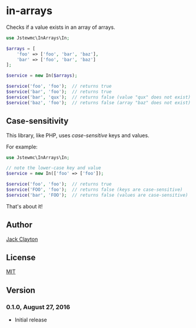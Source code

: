 # in-arrays
Checks if a value exists in an array of arrays.

```php
use Jstewmc\InArrays\In;

$arrays = [
    'foo' => ['foo', 'bar', 'baz'],
    'bar' => ['foo', 'bar', 'baz']
];

$service = new In($arrays);

$service('foo', 'foo');  // returns true
$service('bar', 'foo');  // returns true
$service('bar', 'qux');  // returns false (value "qux" does not exist)
$service('baz', 'foo');  // returns false (array "baz" does not exist)
```

## Case-sensitivity

This library, like PHP, uses _case-sensitive_ keys and values.

For example:

```php
use Jstewmc\InArrays\In;

// note the lower-case key and value
$service = new In(['foo' => ['foo']);

$service('foo', 'foo');  // returns true
$service('FOO', 'foo');  // returns false (keys are case-sensitive)
$service('bar', 'FOO');  // returns false (values are case-sensitive)
```

That's about it!

## Author

[Jack Clayton](clayjs0@gmail.com)

## License

[MIT](https://github.com/jstewmc/in-arrays/blob/master/LICENSE)

## Version

### 0.1.0, August 27, 2016

* Initial release
